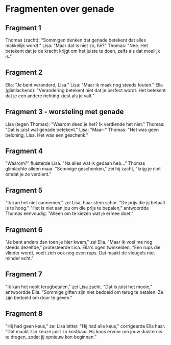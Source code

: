 # Fragmenten over genade
## Fragment 1
Thomas (zacht): "Sommigen denken dat genade betekent dat alles makkelijk wordt."
Lisa: "Maar dat is niet zo, hè?"
Thomas: "Nee. Het betekent dat je de kracht krijgt om het juiste te doen, zelfs als dat moeilijk is."

## Fragment 2
Ella: "Je bent veranderd, Lisa."
Lisa: "Maar ik maak nog steeds fouten."
Ella (glimlachend): "Verandering betekent niet dat je perfect wordt. Het betekent dat je een andere richting kiest als je valt."

## Fragment 3 - worsteling met genade
Lisa (tegen Thomas): "Waarom deed je het? Ik verdiende het niet."
Thomas: "Dat is juist wat genade betekent."
Lisa: "Maar-"
Thomas: "Het was geen beloning, Lisa. Het was een geschenk."

## Fragment 4
"Waarom?" fluisterde Lisa. "Na alles wat ik gedaan heb..."
Thomas glimlachte alleen maar. "Sommige geschenken," zei hij zacht, "krijg je niet omdat je ze verdient."

## Fragment 5
"Ik kan het niet aannemen," zei Lisa, haar stem schor. "De prijs die jij betaalt is te hoog."
"Het is niet aan jou om die prijs te bepalen," antwoordde Thomas eenvoudig. "Alleen om te kiezen wat je ermee doet."

## Fragment 6
"Je bent anders dan toen je hier kwam," zei Ella.
"Maar ik voel me nog steeds dezelfde," protesteerde Lisa.
Ella's ogen twinkelden. "Een rups die vlinder wordt, voelt zich ook nog even rups. Dat maakt de vleugels niet minder echt."

## Fragment 7
"Ik kan het nooit terugbetalen," zei Lisa zacht.
"Dat is juist het mooie," antwoordde Ella. "Sommige giften zijn niet bedoeld om terug te betalen. Ze zijn bedoeld om door te geven."

## Fragment 8
"Hij had geen keus," zei Lisa bitter.
"Hij had alle keus," corrigeerde Ella haar. "Dat maakt zijn keuze juist zo kostbaar. Hij koos ervoor om jouw duisternis te dragen, zodat jij opnieuw kon beginnen."

